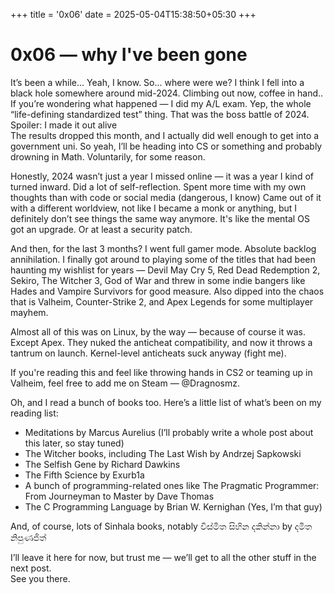 +++
title = '0x06'
date = 2025-05-04T15:38:50+05:30
+++

# 0x06 — why I've been gone  

It’s been a while... Yeah, I know. So... where were we? I think I fell into a black hole somewhere around mid-2024. Climbing out now, coffee in hand..
If you’re wondering what happened — I did my A/L exam. Yep, the whole “life-defining standardized test” thing. That was the boss battle of 2024. Spoiler: I made it out alive  
The results dropped this month, and I actually did well enough to get into a government uni. So yeah, I’ll be heading into CS or something and probably drowning in Math. Voluntarily, for some reason.

Honestly, 2024 wasn’t just a year I missed online — it was a year I kind of turned inward. Did a lot of self-reflection. Spent more time with my own thoughts than with code or social media (dangerous, I know) Came out of it with a different worldview, not like I became a monk or anything, but I definitely don’t see things the same way anymore. It's like the mental OS got an upgrade. Or at least a security patch.   

And then, for the last 3 months? I went full gamer mode. Absolute backlog annihilation. I finally got around to playing some of the titles that had been haunting my wishlist for years — Devil May Cry 5, Red Dead Redemption 2, Sekiro, The Witcher 3, God of War and threw in some indie bangers like Hades and Vampire Survivors for good measure. Also dipped into the chaos that is Valheim, Counter-Strike 2, and Apex Legends for some multiplayer mayhem.

Almost all of this was on Linux, by the way — because of course it was. Except Apex. They nuked the anticheat compatibility, and now it throws a tantrum on launch. Kernel-level anticheats suck anyway (fight me).

If you're reading this and feel like throwing hands in CS2 or teaming up in Valheim, feel free to add me on Steam — @Dragnosmz.

Oh, and I read a bunch of books too. Here’s a little list of what’s been on my reading list:

- Meditations by Marcus Aurelius (I’ll probably write a whole post about this later, so stay tuned)
- The Witcher books, including The Last Wish by Andrzej Sapkowski
- The Selfish Gene by Richard Dawkins
- The Fifth Science by Exurb1a
- A bunch of programming-related ones like The Pragmatic Programmer: From Journeyman to Master by Dave Thomas
- The C Programming Language by Brian W. Kernighan (Yes, I’m that guy)

 And, of course, lots of Sinhala books, notably විස්මිත සිහින දකින්නා by දමිත නිපුණජිත්


I’ll leave it here for now, but trust me — we’ll get to all the other stuff in the next post.  
See you there.